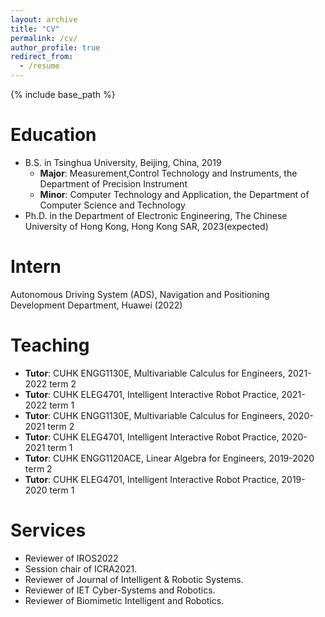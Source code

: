 ```yaml
---
layout: archive
title: "CV"
permalink: /cv/
author_profile: true
redirect_from:
  - /resume
---
```


{% include base_path %}

Education
======
* B.S. in Tsinghua University, Beijing, China, 2019
  * __Major__: Measurement,Control Technology and Instruments, the Department of Precision Instrument
  * __Minor__: Computer Technology and Application, the Department of Computer Science and Technology
* Ph.D. in the Department of Electronic Engineering, The Chinese University of Hong Kong, Hong Kong SAR, 2023(expected)

Intern
======
Autonomous Driving System (ADS), Navigation and Positioning Development Department, Huawei (2022)

Teaching
======
* __Tutor__: CUHK ENGG1130E, Multivariable Calculus for Engineers, 2021-2022 term 2
* __Tutor__: CUHK ELEG4701, Intelligent Interactive Robot Practice, 2021-2022 term 1
* __Tutor__: CUHK ENGG1130E, Multivariable Calculus for Engineers, 2020-2021 term 2
* __Tutor__: CUHK ELEG4701, Intelligent Interactive Robot Practice, 2020-2021 term 1
* __Tutor__: CUHK ENGG1120ACE, Linear Algebra for Engineers, 2019-2020 term 2
* __Tutor__: CUHK ELEG4701, Intelligent Interactive Robot Practice, 2019-2020 term 1

  
Services
======
* Reviewer of IROS2022
* Session chair of ICRA2021.
* Reviewer of Journal of Intelligent & Robotic Systems.
* Reviewer of IET Cyber-Systems and Robotics.
* Reviewer of Biomimetic Intelligent and Robotics.
